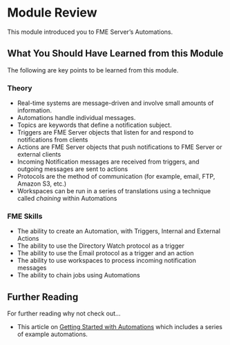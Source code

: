 # Module Review

This module introduced you to FME Server’s Automations.

## What You Should Have Learned from this Module ##

The following are key points to be learned from this module.

### Theory ###

- Real-time systems are message-driven and involve small amounts of information.
- Automations handle individual messages.
- Topics are keywords that define a notification subject.
- Triggers are FME Server objects that listen for and respond to notifications from clients
- Actions are FME Server objects that push notifications to FME Server or external clients
- Incoming Notification messages are received from triggers, and outgoing messages are sent to actions
- Protocols are the method of communication (for example, email, FTP, Amazon S3, etc.)
- Workspaces can be run in a series of translations using a technique called *chaining* within Automations


### FME Skills ###

- The ability to create an Automation, with Triggers, Internal and External Actions
- The ability to use the Directory Watch protocol as a trigger
- The ability to use the Email protocol as a trigger and an action
- The ability to use workspaces to process incoming notification messages
- The ability to chain jobs using Automations

## Further Reading ##

For further reading why not check out...

- This article on [Getting Started with Automations](https://knowledge.safe.com/articles/87453/getting-started-with-automations.html) which includes a series of example automations.
